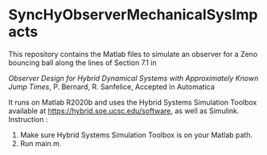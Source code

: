 # SyncHyObserverMechanicalSysImpacts

This repository contains the Matlab files to simulate an observer for a Zeno bouncing ball along the lines of Section 7.1 in 

*Observer Design for Hybrid Dynamical Systems with Approximately Known Jump Times*, P. Bernard, R. Sanfelice, Accepted in Automatica

It runs on Matlab R2020b and uses the Hybrid Systems Simulation Toolbox available at https://hybrid.soe.ucsc.edu/software, as well as Simulink. 
Instruction : 
1) Make sure Hybrid Systems Simulation Toolbox is on your Matlab path. 
2) Run main.m.
